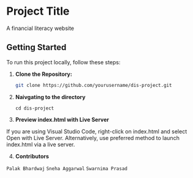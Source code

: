 # Project Title

A financial literacy website

## Getting Started

To run this project locally, follow these steps:

1. **Clone the Repository:**
   ```sh
   git clone https://github.com/yourusername/dis-project.git
2. **Naivgating to the directory**
   
   ```cd dis-project```
   
3. **Preview index.html with Live Server**

If you are using Visual Studio Code, right-click on index.html and select Open with Live Server.
Alternatively, use preferred method to launch index.html via a live server.

4. **Contributors**

`Palak Bhardwaj`
`Sneha Aggarwal`
`Swarnima Prasad`
